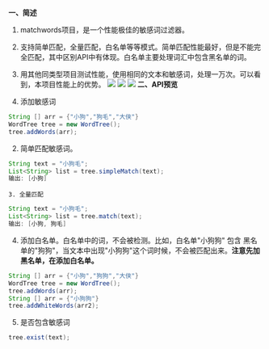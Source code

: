 **一、简述**

1. matchwords项目，是一个性能极佳的敏感词过滤器。

2. 支持简单匹配，全量匹配，白名单等等模式。简单匹配性能最好，但是不能完全匹配，其中区别API中有体现。白名单主要处理词汇中包含黑名单的词。

3. 用其他同类型项目测试性能，使用相同的文本和敏感词，处理一万次。可以看到，本项目性能上的优势。
   <img src="C:\Users\liuguo18301806757\Pictures\Feedback\12e1715a061679a1b52da86e530abc5.png"  />
   ![](C:\Users\liuguo18301806757\Pictures\Feedback\4552903979c5bc758955a93b2361f0c.png)
   ![](C:\Users\liuguo18301806757\Pictures\Feedback\c1343bf41c83c272e21bfdd85492381.png)
**二、API预览**

1. 添加敏感词

```java
String [] arr = {"小狗","狗毛","大侠"}
WordTree tree = new WordTree();
tree.addWords(arr);
```

2. 简单匹配敏感词。

```java
String text = "小狗毛";
List<String> list = tree.simpleMatch(text);
输出: [小狗]
```

 	3. 全量匹配

```java
String text = "小狗毛";
List<String> list = tree.match(text);
输出: [小狗, 狗毛]
```

4. 添加白名单。白名单中的词，不会被检测。比如，白名单"小狗狗" 包含 黑名单的"狗狗"，当文本中出现"小狗狗"这个词时候，不会被匹配出来。**注意先加黑名单，在添加白名单。**

```java
String [] arr = {"小狗","狗狗","大侠"}
WordTree tree = new WordTree();
tree.addWords(arr);
String [] arr = {"小狗狗"}
tree.addWhiteWords(arr2);
```

5. 是否包含敏感词

```java
tree.exist(text);
```

